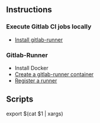 ## Instructions

### Execute Gitlab CI jobs locally
* [Install gitlab-runner](https://docs.gitlab.com/runner/install/)

### Gitlab-Runner

* Install Docker
* [Create a gitlab-runner container](https://docs.gitlab.com/runner/install/docker.html)
* [Register a runner](https://docs.gitlab.com/runner/register/index.html#docker)


## Scripts

export $(cat $1 | xargs)

